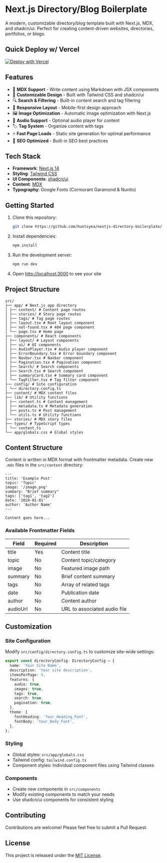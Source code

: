 # Next.js Directory/Blog Boilerplate

A modern, customizable directory/blog template built with Next.js, MDX, and shadcn/ui. Perfect for creating content-driven websites, directories, portfolios, or blogs.

## Quick Deploy w/ Vercel
[![Deploy with Vercel](https://vercel.com/button)](https://vercel.com/new/clone?repository-url=https%3A%2F%2Fgithub.com%2Fhuntsyea%2Fnextjs-directory-boilerplate&project-name=nextjs-boilerplate&repository-name=nextjs-boilerplate&skippable-integrations=1)

## Features

- 📝 **MDX Support** - Write content using Markdown with JSX components
- 🎨 **Customizable Design** - Built with Tailwind CSS and shadcn/ui
- 🔍 **Search & Filtering** - Built-in content search and tag filtering
- 📱 **Responsive Layout** - Mobile-first design approach
- 🖼️ **Image Optimization** - Automatic image optimization with Next.js
- 🎵 **Audio Support** - Optional audio player for content
- 🏷️ **Tag System** - Organize content with tags
- ⚡ **Fast Page Loads** - Static site generation for optimal performance
- 🎯 **SEO Optimized** - Built-in SEO best practices

## Tech Stack

- **Framework**: [Next.js 14](https://nextjs.org/)
- **Styling**: [Tailwind CSS](https://tailwindcss.com/)
- **UI Components**: [shadcn/ui](https://ui.shadcn.com/)
- **Content**: [MDX](https://mdxjs.com/)
- **Typography**: Google Fonts (Cormorant Garamond & Nunito)

## Getting Started

1. Clone this repository:
   ```bash
   git clone https://github.com/huntsyea/nextjs-directory-boilerplate/
   ```

2. Install dependencies:
   ```bash
   npm install
   ```

3. Run the development server:
   ```bash
   npm run dev
   ```

4. Open [http://localhost:3000](http://localhost:3000) to see your site

## Project Structure

```
src/
├── app/ # Next.js app directory
│ ├── content/ # Content page routes
│ ├── stories/ # Story page routes
│ ├── tags/ # Tag page routes
│ ├── layout.tsx # Root layout component
│ ├── not-found.tsx # 404 page component
│ └── page.tsx # Home page
├── components/ # React components
│ ├── layout/ # Layout components
│ ├── ui/ # UI components
│ ├── AudioPlayer.tsx # Audio player component
│ ├── ErrorBoundary.tsx # Error boundary component
│ ├── Navbar.tsx # Navbar component
│ ├── Pagination.tsx # Pagination component
│ ├── Search/ # Search components
│ ├── Search.tsx # Search component
│ ├── summaryCard.tsx # Summary card component
│ └── TagFilter.tsx # Tag filter component
├── config/ # Site configuration
│ └── directory.config.ts
├── content/ # MDX content files
├── lib/ # Utility functions
│ ├── content.ts # Content management
│ ├── metadata.ts # Metadata generation
│ ├── posts.ts # Post management
│ └── utils.ts # Utility functions
├── stories/ # MDX story files
├── types/ # TypeScript types
│ └── content.ts
└── app/globals.css # Global styles
```

## Content Structure

Content is written in MDX format with frontmatter metadata. Create new `.mdx` files in the `src/content` directory:

```mdx
---
title: 'Example Post'
topic: 'Topic'
image: '/image.png'
summary: "Brief summary"
tags: ['tag1', 'tag2']
date: '2024-01-01'
author: 'Author Name'
---

Content goes here...
```

### Available Frontmatter Fields

| Field    | Required | Description                    |
|----------|----------|--------------------------------|
| title    | Yes      | Content title                  |
| topic    | No       | Content topic/category         |
| image    | No       | Featured image path            |
| summary  | No       | Brief content summary          |
| tags     | No       | Array of related tags          |
| date     | No       | Publication date               |
| author   | No       | Content author                 |
| audioUrl | No       | URL to associated audio file   |

## Customization

### Site Configuration

Modify `src/config/directory.config.ts` to customize site-wide settings:

```typescript
export const directoryConfig: DirectoryConfig = {
  name: 'Your Site Name',
  description: 'Your site description',
  itemsPerPage: 9,
  features: {
    audio: true,
    images: true,
    tags: true,
    search: true,
    pagination: true,
  },
  theme: {
    fontHeading: 'Your_Heading_Font',
    fontBody: 'Your_Body_Font',
  },
};
```

### Styling

- Global styles: `src/app/globals.css`
- Tailwind config: `tailwind.config.ts`
- Component styles: Individual component files using Tailwind classes

### Components

- Create new components in `src/components`
- Modify existing components to match your needs
- Use shadcn/ui components for consistent styling

## Contributing

Contributions are welcome! Please feel free to submit a Pull Request.

## License

This project is released under the [MIT License](LICENSE).
